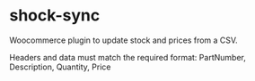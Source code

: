 # shock-sync
Woocommerce plugin to update stock and prices from a CSV.

Headers and data must match the required format: PartNumber, Description, Quantity, Price